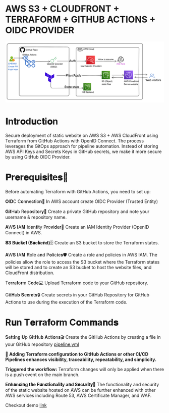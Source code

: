 # AWS S3 + CLOUDFRONT + TERRAFORM + GITHUB ACTIONS + OIDC PROVIDER

![image](https://github.com/Chenwingu/AWS-S3-website/blob/main/aws-s3-architecture.png)

# 𝐈n𝐭r𝐨d𝐮c𝐭i𝐨n 
Secure deployment of static website on AWS S3 + AWS CloudFront using Terraform from GitHub Actions with OpenID Connect. The process leverages the GitOps approach for pipeline automation. Instead of storing AWS API Keys and Secrets Keys in GitHub secrets, we make it more secure by using GitHub OIDC Provider.

# 𝐏r𝐞r𝐞q𝐮i𝐬i𝐭e𝐬📝
Before automating Terraform with GitHub Actions, you need to set up:

𝐎I𝐃C C𝐨n𝐧e𝐜t𝐢o𝐧🚀 In AWS account create OIDC Provider (Trusted Entity)

𝐆i𝐭H𝐮b R𝐞p𝐨s𝐢t𝐨r𝐲📂 Create a private GitHub repository and note your username & repository name.

𝐀W𝐒 𝐈A𝐌 𝐈d𝐞n𝐭i𝐭y P𝐫o𝐯i𝐝e𝐫🔑 Create an IAM Identity Provider (OpenID Connect) in AWS.

**𝐒3 B𝐮c𝐤e𝐭 (B𝐚c𝐤e𝐧d)**🗄️ Create an S3 bucket to store the Terraform states.

𝐀W𝐒 𝐈A𝐌 𝐑o𝐥e a𝐧d P𝐨l𝐢c𝐢e𝐬🛡️ Create a role and policies in AWS IAM. The policies allow the role to access the S3 bucket where the Terraform states will be stored and to create an S3 bucket to host the website files, and CloudFront distribution.

T𝐞r𝐫a𝐟o𝐫m C𝐨d𝐞💻 Upload Terraform code to your GitHub repository.

G𝐢t𝐇u𝐛 𝐒e𝐜r𝐞t𝐬🔒 Create secrets in your GitHub Repository for GitHub Actions to use during the execution of the Terraform code.

# R𝐮n T𝐞r𝐫a𝐟o𝐫m C𝐨m𝐦a𝐧d𝐬

𝐒e𝐭t𝐢n𝐠 𝐔p G𝐢t𝐇u𝐛 𝐀c𝐭i𝐨n𝐬🎬 Create the GitHub Actions by creating a file in your GitHub repository [pipeline.yml](https://github.com/Chenwingu/AWS-S3-website/blob/main/.github/workflows/pipeline.yml)

**🤔 Adding Terraform configuration to GitHub Actions or other CI/CD Pipelines enhances visibility, traceability, repeatability, and simplicity.**

**Triggered the workflow:** Terraform changes will only be applied when there is a push event on the main branch.

**E𝐧h𝐚n𝐜i𝐧g t𝐡e F𝐮n𝐜t𝐢o𝐧a𝐥i𝐭y a𝐧d S𝐞c𝐮r𝐢t𝐲🔐**
The functionality and security of the static website hosted on AWS can be further enhanced with other AWS services including Route 53, AWS Certificate Manager, and WAF.
 
Checkout demo [link](https://medium.com/@chenwingu/securely-deploy-static-website-on-aws-s3-aws-cloudfront-using-terraform-from-github-actions-with-ac5e2060c33a)

